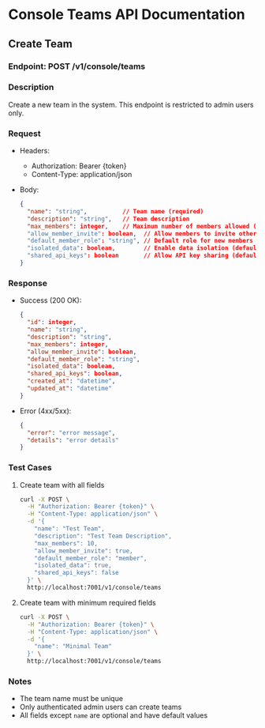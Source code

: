 # Console Teams API Documentation

## Create Team

### Endpoint: POST /v1/console/teams

### Description
Create a new team in the system. This endpoint is restricted to admin users only.

### Request
- Headers:
  - Authorization: Bearer {token}
  - Content-Type: application/json

- Body:
  ```json
  {
    "name": "string",          // Team name (required)
    "description": "string",   // Team description
    "max_members": integer,    // Maximum number of members allowed (default: 5)
    "allow_member_invite": boolean,  // Allow members to invite others (default: false)
    "default_member_role": "string", // Default role for new members (default: "member")
    "isolated_data": boolean,        // Enable data isolation (default: true)
    "shared_api_keys": boolean       // Allow API key sharing (default: false)
  }
  ```

### Response
- Success (200 OK):
  ```json
  {
    "id": integer,
    "name": "string",
    "description": "string",
    "max_members": integer,
    "allow_member_invite": boolean,
    "default_member_role": "string",
    "isolated_data": boolean,
    "shared_api_keys": boolean,
    "created_at": "datetime",
    "updated_at": "datetime"
  }
  ```

- Error (4xx/5xx):
  ```json
  {
    "error": "error message",
    "details": "error details"
  }
  ```

### Test Cases
1. Create team with all fields
   ```bash
   curl -X POST \
     -H "Authorization: Bearer {token}" \
     -H "Content-Type: application/json" \
     -d '{
       "name": "Test Team",
       "description": "Test Team Description",
       "max_members": 10,
       "allow_member_invite": true,
       "default_member_role": "member",
       "isolated_data": true,
       "shared_api_keys": false
     }' \
     http://localhost:7001/v1/console/teams
   ```

2. Create team with minimum required fields
   ```bash
   curl -X POST \
     -H "Authorization: Bearer {token}" \
     -H "Content-Type: application/json" \
     -d '{
       "name": "Minimal Team"
     }' \
     http://localhost:7001/v1/console/teams
   ```

### Notes
- The team name must be unique
- Only authenticated admin users can create teams
- All fields except `name` are optional and have default values

